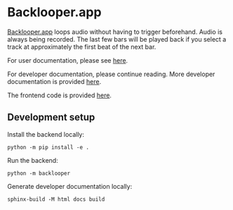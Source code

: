 # Backlooper.app

[Backlooper.app](https://backlooper.app) loops audio without having to trigger beforehand.
Audio is always being recorded.
The last few bars will be played back if you select a track at approximately the first beat of the next bar.

For user documentation, please see [here](https://backlooper.app/docs/general).

For developer documentation, please continue reading.
More developer documentation is provided [here](https://backlooper.readthedocs.io/en/latest/).

The frontend code is provided [here](https://github.com/spmvg/backlooper_frontend).

## Development setup
Install the backend locally:

```commandline
python -m pip install -e .
```

Run the backend:

```commandline
python -m backlooper
```

Generate developer documentation locally:

```commandline
sphinx-build -M html docs build
```
